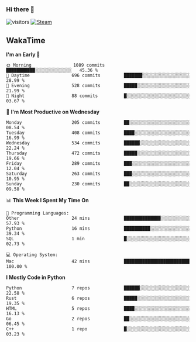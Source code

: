 ### Hi there 👋

![visitors](https://visitor-badge.glitch.me/badge?page_id=zhourunlai)
[![Steam](https://img.shields.io/badge/dynamic/json?url=https%3A%2F%2Fapi.swo.moe%2Fstats%2Fsteamgames%2F76561198285156854&query=count&color=0b1a37&label=Steam&labelColor=134375&logo=steam&suffix=+games&cacheSeconds=3600)](http://steamcommunity.com/profiles/76561198285156854)

## WakaTime
<!--START_SECTION:waka-->
**I'm an Early 🐤** 

```text
🌞 Morning                1089 commits        ███████████░░░░░░░░░░░░░░   45.36 % 
🌆 Daytime                696 commits         ███████░░░░░░░░░░░░░░░░░░   28.99 % 
🌃 Evening                528 commits         █████░░░░░░░░░░░░░░░░░░░░   21.99 % 
🌙 Night                  88 commits          █░░░░░░░░░░░░░░░░░░░░░░░░   03.67 % 
```
📅 **I'm Most Productive on Wednesday** 

```text
Monday                   205 commits         ██░░░░░░░░░░░░░░░░░░░░░░░   08.54 % 
Tuesday                  408 commits         ████░░░░░░░░░░░░░░░░░░░░░   16.99 % 
Wednesday                534 commits         ██████░░░░░░░░░░░░░░░░░░░   22.24 % 
Thursday                 472 commits         █████░░░░░░░░░░░░░░░░░░░░   19.66 % 
Friday                   289 commits         ███░░░░░░░░░░░░░░░░░░░░░░   12.04 % 
Saturday                 263 commits         ███░░░░░░░░░░░░░░░░░░░░░░   10.95 % 
Sunday                   230 commits         ██░░░░░░░░░░░░░░░░░░░░░░░   09.58 % 
```


📊 **This Week I Spent My Time On** 

```text
💬 Programming Languages: 
Other                    24 mins             ██████████████░░░░░░░░░░░   57.93 % 
Python                   16 mins             ██████████░░░░░░░░░░░░░░░   39.34 % 
SQL                      1 min               █░░░░░░░░░░░░░░░░░░░░░░░░   02.73 % 

💻 Operating System: 
Mac                      42 mins             █████████████████████████   100.00 % 
```

**I Mostly Code in Python** 

```text
Python                   7 repos             ██████░░░░░░░░░░░░░░░░░░░   22.58 % 
Rust                     6 repos             █████░░░░░░░░░░░░░░░░░░░░   19.35 % 
HTML                     5 repos             ████░░░░░░░░░░░░░░░░░░░░░   16.13 % 
Go                       2 repos             ██░░░░░░░░░░░░░░░░░░░░░░░   06.45 % 
C++                      1 repo              █░░░░░░░░░░░░░░░░░░░░░░░░   03.23 % 
```




<!--END_SECTION:waka-->
